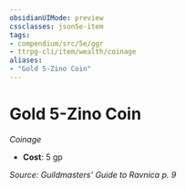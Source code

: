 ```yaml
---
obsidianUIMode: preview
cssclasses: json5e-item
tags:
- compendium/src/5e/ggr
- ttrpg-cli/item/wealth/coinage
aliases: 
- "Gold 5-Zino Coin"
---
```

# Gold 5-Zino Coin
*Coinage*  

- **Cost**: 5 gp

*Source: Guildmasters' Guide to Ravnica p. 9*